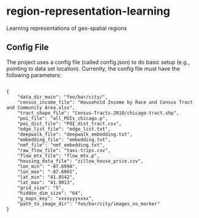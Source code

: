 # region-representation-learning
Learning representations of geo-spatial regions


## Config File

The project uses a config file (called config.json) to do basic setup (e.g., pointing to data set location). Currently, the config file must have the following parameters:

``` 	

{
	"data_dir_main": "foo/bar/city/",
	"census_income_file": "Household Income by Race and Census Tract and Community Area.xlsx",
	"tract_shape_file": "Census-Tracts-2010/chicago-tract.shp",
	"poi_file": "all_POIs_chicago.p",
	"poi_dist_file": "POI_dist_tract.csv",
	"edge_list_file": "edge_list.txt",
	"deepwalk_file": "deepwalk_embedding.txt",
	"embedding_file": "embedding.txt",
	"nmf_file": "nmf_embedding.txt",
	"raw_flow_file": "taxi-trips.csv",
	"flow_mtx_file": "flow_mtx.p",
	"housing_data_file": "zillow_house_price.csv",
	"lon_min": "-87.6998",
	"lon_max": "-87.6065",
	"lat_min": "41.8542",
	"lat_max": "41.9013",
	"grid_size": "5",
	"hidden_dim_size": "64",
	"g_maps_key": "xxxxyyyxxxx",
	"path_to_image_dir": "foo/bar/city/images_no_marker"
}
``` 
